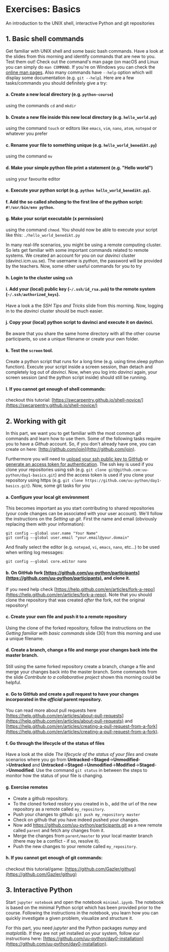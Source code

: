 # Exercises: Basics
An introduction to the UNIX shell, interactive Python and git repositories

## 1. Basic shell commands
Get familiar with UNIX shell and some basic bash commands. Have a look at the slides from this morning and identify commands that are new to you. Test them out! Check out the command's man page (on macOS and Linux you can simply do ```man COMMAND```. If you're on Windows you can check the [online man pages](https://linux.die.net/man/). Also many commands have `--help` option which will display some documentation (e.g. `git --help`). Here are a few tasks/commands you should definitely give a try:

#### a. Create a new local directory (e.g. `python-course`) 
using the commands ```cd``` and ```mkdir```
#### b. Create a new file inside this new local directory (e.g. `hello_world.py`) 
using the command ```touch``` or editors like ```emacs```, ```vim```, ```nano```, `atom`, `notepad` or whatever you prefer
#### c. Rename your file to something unique (e.g. `hello_world_benedikt.py`)
using the command `mv`
#### d. Make your simple python file print a statement (e.g. "Hello world") 
using your favourite editor
#### e. Execute your python script (e.g. `python hello_world_benedikt.py`).
#### f. Add the so called *shebang* to the first line of the python script: ```#!/usr/bin/env python```.
#### g. Make your script executable (x permission) 
using the command ```chmod```. You should now be able to execute your script like this: ```./hello_world_benedikt.py```

In many real-life scenarios, you might be using a remote computing cluster. So lets get familiar with some important commands related to remote systems. We created an account for you on our *davinci* cluster (davinci.icm.uu.se). The username is *python*, the password will be provided by the teachers. Now, some other useful commands for you to try

#### h. Login to the cluster using ```ssh```
#### i. Add your (local) public key (```~/.ssh/id_rsa.pub```) to the remote system (```~/.ssh/authorized_keys```). 
Have a look a the *SSH Tips and Tricks* slide from this morning. Now, logging in to the *davinci* cluster should be much easier.
#### j. Copy your (local) python script to davinci and execute it on davinci. 
Be aware that you share the same home directory with all the other course participants, so use a unique filename or create your own folder. 
#### k. Test the ```screen``` tool. 
Create a python script that runs for a long time (e.g. using time.sleep python function). Execute your script inside a screen session, than detach and completely log out of *davinci*. Now, when you log into *davinci* again, your screen session (and the python script inside) should still be running. 
#### l. If you cannot get enough of shell commands: 
checkout this tutorial: [https://swcarpentry.github.io/shell-novice/](https://swcarpentry.github.io/shell-novice/)

## 2. Working with git
In this part, we want you to get familiar with the most common *git* commands and learn how to use them. Some of the following tasks require you to have a *Github* account. So, if you don't already have one, you can create on here: [http://github.com/join](http://github.com/join). 

<!---
> In order for you to be able to ```push``` your changes to one of our remote repositories (e.g. [https://github.com/uu-python/participants](https://github.com/uu-python/participants)), we need to add you as a collaborator to our *Github* origanization. Therefore, come to the front and write you *Github* username on the whiteboard...
-->

Furthermore you will need to [upload your ssh public key to GitHub](https://docs.github.com/en/authentication/connecting-to-github-with-ssh/adding-a-new-ssh-key-to-your-github-account) or [generate an access token for authentication](https://docs.github.com/en/authentication/keeping-your-account-and-data-secure/creating-a-personal-access-token).
The ssh key is used if you clone your repositories using ssh (e.g. `git clone git@github.com:uu-python/day1-basics.git`) and the access token is used if you clone your repository using https (e.g. `git clone https://github.com/uu-python/day1-basics.git`).
Now, some git tasks for you

#### a. Configure your local git environment
This becomes important as you start contributing to shared repositories (your code changes can be associated with your user account).
We'll follow the instructions on the *Setting up git*.
First the name and email (obviously replacing them with your information):

	git config —-global user.name "Your Name"
	git config —-global user.email "your.email@your.domain"

And finally select the editor (e.g. `notepad`, `vi`, `emacs`, `nano`, etc...) to be used when writing log messages:

	git config —-global core.editor nano

#### b. On GitHub fork [https://github.com/uu-python/participants](https://github.com/uu-python/participants), and clone it.
If you need help check [https://help.github.com/en/articles/fork-a-repo](https://help.github.com/en/articles/fork-a-repo).
Note that you should clone the repository that was created *after* the fork, not the original repository!

#### c. Create your own file and push it to a remote repository
Using the clone of the forked repository, follow the instructions on the *Getting familiar with basic commands* slide (30) from this morning and use a unique filename.

#### d. Create a branch, change a file and merge your changes back into the master branch. 
Still using the same forked repository create a branch, change a file and merge your changes back into the master branch.
Some commands from the slide *Contribute to a collaborative project* shown this morning could be helpful.

#### e. Go to GitHub and create a pull request to have your changes incorporated in the *official* parent repository.
You can read more about pull requests here [https://help.github.com/en/articles/about-pull-requests](https://help.github.com/en/articles/about-pull-requests) and [https://help.github.com/en/articles/creating-a-pull-request-from-a-fork](https://help.github.com/en/articles/creating-a-pull-request-from-a-fork).

#### f. Go through the lifecycle of the status of files
Have a look at the slide *The lifecycle of the status of your files* and create scenarios where you go from **Untracked**->**Staged**->**Unmodified**->**Untracked** and **Untracked**->**Staged**->**Unmodified**->**Modified**->**Staged**->**Unmodified**. Use the command ```git status``` in between the steps to monitor how the status of your file is changing.

#### g. Exercise remotes
- Create a github repository.
- To the cloned forked resitory you created in b., add the url of the new repository as a remote called `my_repository`.
- Push your changes to github: `git push my_repository master`
- Check on github that you have indeed pushed your changes.
- Now add https://github.com/uu-python/participants.git as a new remote called `parent` and fetch any changes from it.
- Merge the changes from `parent/master` to your local master branch (there may be a conflict - if so, resolve it).
- Push the new changes to your remote called `my_repository`.

#### h. If you cannot get enough of git commands:
checkout this tutorial/game: [https://github.com/Gazler/githug](https://github.com/Gazler/githug)

## 3. Interactive Python

Start ```jupyter notebook``` and open the notebook ```minimal.ipynb```. The notebook is based on the minimal Python script which has been provided prior to the course. Following the instructions in the notebook, you learn how you can quickly investigate a given problem, visualize and structure it. 

For this part, you need *jupyter* and the Python packages *numpy* and *matplotlib*. If they are not yet installed on your system, follow our instructions here: [https://github.com/uu-python/day0-installation](https://github.com/uu-python/day0-installation).
